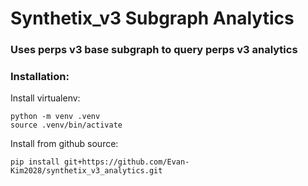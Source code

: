 # Synthetix_v3 Subgraph Analytics

### Uses perps v3 base subgraph to query perps v3 analytics

### Installation:

Install virtualenv:

```
python -m venv .venv
source .venv/bin/activate
```

Install from github source:

`pip install git+https://github.com/Evan-Kim2028/synthetix_v3_analytics.git`
